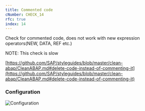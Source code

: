 ```yaml
---
title: Commented code
cNumber: CHECK_14
rfc: true
index: 14
---
```


Check for commented code, does not work with new expression operators(NEW, DATA, REF etc.)

NOTE: This check is slow

[https://github.com/SAP/styleguides/blob/master/clean-abap/CleanABAP.md#delete-code-instead-of-commenting-it](https://github.com/SAP/styleguides/blob/master/clean-abap/CleanABAP.md#delete-code-instead-of-commenting-it)

### Configuration
![Configuration](/img/default_conf.png)
